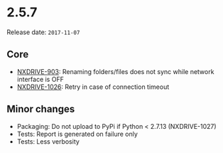 # 2.5.7

Release date: `2017-11-07`

## Core

- [NXDRIVE-903](https://jira.nuxeo.com/browse/NXDRIVE-903): Renaming folders/files does not sync while network interface is OFF
- [NXDRIVE-1026](https://jira.nuxeo.com/browse/NXDRIVE-1026): Retry in case of connection timeout

## Minor changes

- Packaging: Do not upload to PyPi if Python < 2.7.13 (NXDRIVE-1027)
- Tests: Report is generated on failure only
- Tests: Less verbosity
